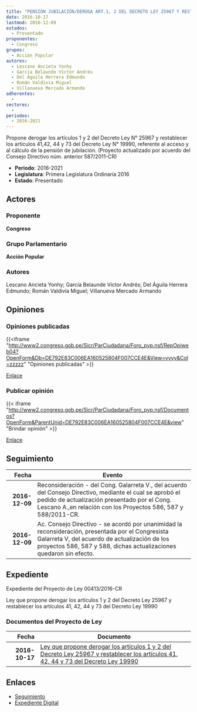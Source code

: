 ```yaml
---
title: "PENSIÓN JUBILACIÓN/DEROGA ART.1, 2 DEL DECRETO LEY 25967 Y RESTABLECEER LOS ARTÍCULOS 41, 42, 44, 73 DEL DECRETO LEY 19990"
date: 2016-10-17
lastmod: 2016-12-09
estados: 
  - Presentado
proponentes: 
  - Congreso
grupos: 
  - Acción Popular
autores: 
  - Lescano Ancieta Yonhy
  - García Belaunde Víctor Andrés
  - Del Águila Herrera Edmundo
  - Román Valdivia Miguel
  - Villanueva Mercado Armando
adherentes: 
  - 
sectores: 
  - 
periodos: 
  - 2016-2021
---
```


Propone derogar los artículos 1 y 2 del Decreto Ley N° 25967 y restablecer los artículos 41,42, 44 y 73 del Decreto Ley N° 19990, referente al acceso y al cálculo de la pensión de jubilación. (Proyecto actualizado por acuerdo del Consejo Directivo núm. anterior 587/2011-CR)

- **Periodo**: 2016-2021
- **Legislatura**: Primera Legislatura Ordinaria 2016
- **Estado**: Presentado

## Actores

### Proponente

**Congreso**

### Grupo Parlamentario

**Acción Popular**

### Autores

Lescano Ancieta Yonhy; García Belaunde Víctor Andrés; Del Águila Herrera Edmundo; Román Valdivia Miguel; Villanueva Mercado Armando


## Opiniones

### Opiniones publicadas

{{<iframe "http://www2.congreso.gob.pe/Sicr/ParCiudadana/Foro_pvp.nsf/RepOpiweb04?OpenForm&Db=DE792E83C006EA160525804F007CCE4E&View=yyyy&Col=zzzzz" "Opiniones publicadas" >}}

[Enlace](http://www2.congreso.gob.pe/Sicr/ParCiudadana/Foro_pvp.nsf/RepOpiweb04?OpenForm&Db=DE792E83C006EA160525804F007CCE4E&View=yyyy&Col=zzzzz)
### Publicar opinión

{{< iframe "http://www2.congreso.gob.pe/Sicr/ParCiudadana/Foro_pvp.nsf/Documentos?OpenForm&ParentUnid=DE792E83C006EA160525804F007CCE4E&view" "Brindar opinión" >}}

[Enlace](http://www2.congreso.gob.pe/Sicr/ParCiudadana/Foro_pvp.nsf/Documentos?OpenForm&ParentUnid=DE792E83C006EA160525804F007CCE4E&view)

## Seguimiento

| Fecha | Evento |
|------:|--------|
| **2016-12-09** | Reconsideración - del Cong. Galarreta V., del acuerdo del Consejo Directivo, mediante el cual se aprobó el pedido de actualización presentado por el Cong. Lescano A.,en relación con los Proyectos 586, 587 y 588/2011-CR.|
| **2016-12-09** | Ac. Consejo Directivo - se acordó por unanimidad la reconsideración, presentada por el Congresista Galarreta V, del acuerdo de actualización de los proyectos 586, 587 y 588, dichas actualizaciones quedaron sin efecto.|


## Expediente

Expediente del Proyecto de Ley 00413/2016-CR

Ley que propone derogar los artículos 1 y 2 del Decreto Ley 25967 y restablecer los artículos 41, 42, 44 y 73 del Decreto Ley 19990


### Documentos del Proyecto de Ley

| Fecha | Documento |
|------:|--------|
| **2016-10-17** | [Ley que propone derogar los artículos 1 y 2 del Decreto Ley 25967 y restablecer los artículos 41, 42, 44 y 73 del Decreto Ley 19990](http://www.leyes.congreso.gob.pe/Documentos/2016_2021/Proyectos_de_Ley_y_de_Resoluciones_Legislativas/PL0041320161017.pdf) |

## Enlaces 

- [Seguimiento](http://www2.congreso.gob.pe/Sicr/TraDocEstProc/CLProLey2016.nsf/f7fff46988ca05b1052578e100829cc7/eb2f0ee20bd13a610525804f00751276?OpenDocument)
- [Expediente Digital](http://www2.congreso.gob.pe/Sicr/TraDocEstProc/CLProLey2016.nsf/f7fff46988ca05b1052578e100829cc7/eb2f0ee20bd13a610525804f00751276?OpenDocument&Click=05257FB7005EB655.eb71d0cf91d8294e05256cdf006b5706/$Body/0.1C6C)
